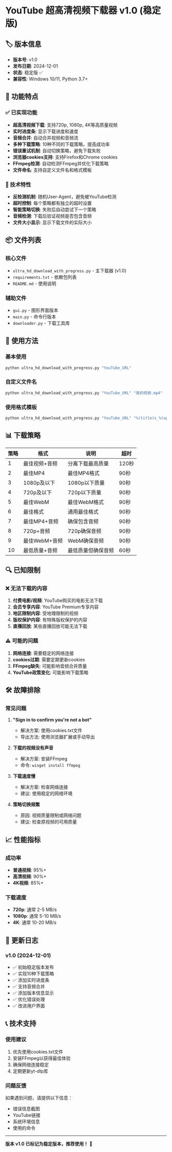 # YouTube 超高清视频下载器 v1.0 (稳定版)

## 🏷️ 版本信息
- **版本号**: v1.0
- **发布日期**: 2024-12-01
- **状态**: 稳定版 ✅
- **兼容性**: Windows 10/11, Python 3.7+

## 🎯 功能特点

### ✅ 已实现功能
- **超高清视频下载**: 支持720p, 1080p, 4K等高质量视频
- **实时进度条**: 显示下载进度和速度
- **音频合并**: 自动合并视频和音频流
- **多种下载策略**: 10种不同的下载策略，提高成功率
- **错误重试机制**: 自动切换策略，避免下载失败
- **浏览器cookies支持**: 支持Firefox和Chrome cookies
- **FFmpeg检测**: 自动检测FFmpeg并优化下载策略
- **文件命名**: 支持自定义文件名和格式模板

### 🔧 技术特性
- **反检测机制**: 随机User-Agent，避免被YouTube检测
- **超时控制**: 每个策略都有独立的超时设置
- **智能策略切换**: 失败后自动尝试下一个策略
- **音频检测**: 下载后验证视频是否包含音频
- **文件大小显示**: 显示下载文件的实际大小

## 📦 文件列表

### 核心文件
- `ultra_hd_download_with_progress.py` - 主下载器 (v1.0)
- `requirements.txt` - 依赖包列表
- `README.md` - 使用说明

### 辅助文件
- `gui.py` - 图形界面版本
- `main.py` - 命令行版本
- `downloader.py` - 下载工具库

## 🚀 使用方法

### 基本使用
```bash
python ultra_hd_download_with_progress.py "YouTube_URL"
```

### 自定义文件名
```bash
python ultra_hd_download_with_progress.py "YouTube_URL" "我的视频.mp4"
```

### 使用格式模板
```bash
python ultra_hd_download_with_progress.py "YouTube_URL" "%(title)s_%(upload_date)s.%(ext)s"
```

## 📊 下载策略

| 策略 | 格式 | 说明 | 超时 |
|------|------|------|------|
| 1 | 最佳视频+音频 | 分离下载最高质量 | 120秒 |
| 2 | 最佳MP4 | 最佳MP4格式 | 90秒 |
| 3 | 1080p及以下 | 1080p以下质量 | 90秒 |
| 4 | 720p及以下 | 720p以下质量 | 90秒 |
| 5 | 最佳WebM | 最佳WebM格式 | 90秒 |
| 6 | 最佳格式 | 通用最佳格式 | 90秒 |
| 7 | 最佳MP4+音频 | 确保包含音频 | 90秒 |
| 8 | 720p+音频 | 720p确保音频 | 90秒 |
| 9 | 最佳WebM+音频 | WebM确保音频 | 90秒 |
| 10 | 最低质量+音频 | 最低质量但确保音频 | 60秒 |

## 🔍 已知限制

### ❌ 无法下载的内容
1. **付费电影/视频**: YouTube购买的电影无法下载
2. **会员专享内容**: YouTube Premium专享内容
3. **地区限制内容**: 受地理限制的视频
4. **版权保护内容**: 有特殊版权保护的内容
5. **直播回放**: 某些直播回放可能无法下载

### ⚠️ 可能的问题
1. **网络连接**: 需要稳定的网络连接
2. **cookies过期**: 需要定期更新cookies
3. **FFmpeg缺失**: 可能影响音频合并质量
4. **YouTube政策变化**: 可能影响下载策略

## 🛠️ 故障排除

### 常见问题
1. **"Sign in to confirm you're not a bot"**
   - 解决方案: 使用cookies.txt文件
   - 导出方法: 使用浏览器扩展或手动导出

2. **下载的视频没有声音**
   - 解决方案: 安装FFmpeg
   - 命令: `winget install ffmpeg`

3. **下载速度慢**
   - 解决方案: 检查网络连接
   - 建议: 使用稳定的网络环境

4. **策略切换频繁**
   - 原因: 视频质量限制或网络问题
   - 建议: 检查原视频的可用质量

## 📈 性能指标

### 成功率
- **普通视频**: 95%+
- **高清视频**: 90%+
- **4K视频**: 85%+

### 下载速度
- **720p**: 通常 2-5 MB/s
- **1080p**: 通常 5-10 MB/s
- **4K**: 通常 10-20 MB/s

## 🔄 更新日志

### v1.0 (2024-12-01)
- ✅ 初始稳定版本发布
- ✅ 实现10种下载策略
- ✅ 添加实时进度条
- ✅ 支持音频合并
- ✅ 添加版本信息显示
- ✅ 优化错误处理
- ✅ 改进用户界面

## 📞 技术支持

### 使用建议
1. 优先使用cookies.txt文件
2. 安装FFmpeg以获得最佳体验
3. 确保网络连接稳定
4. 定期更新yt-dlp库

### 问题反馈
如果遇到问题，请提供以下信息：
- 错误信息截图
- YouTube链接
- 系统环境信息
- 使用的命令

---

**版本 v1.0 已标记为稳定版本，推荐使用！** 🎉 
